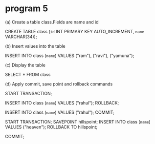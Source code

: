 # program 5
 (a) Create a table class.Fields are name and id 

CREATE TABLE class (`id` INT PRIMARY KEY AUTO_INCREMENT,
    `name` VARCHAR(34));


(b) Insert values into the table 

INSERT INTO class (`name`) VALUES ("ram"), ("ravi"), ("yamuna");

(c) Display the table 

SELECT * FROM class

(d) Apply commit, save point and rollback commands 

START TRANSACTION;

INSERT INTO class (`name`) VALUES ("rahul");
ROLLBACK; 

INSERT INTO class (`name`) VALUES ("rahul");
COMMIT;

START TRANSACTION;
SAVEPOINT hillspoint;
INSERT INTO class (`name`) VALUES ("heaven");
ROLLBACK TO hillspoint;

COMMIT;
